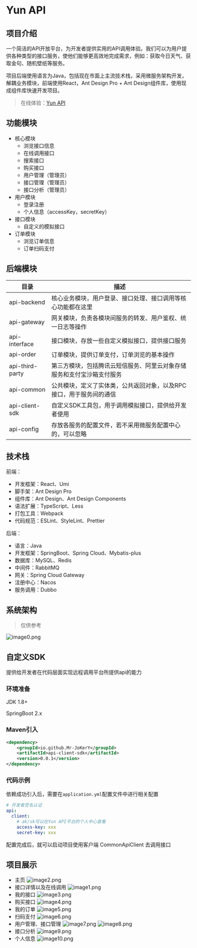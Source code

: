 # Yun API

## 项目介绍

一个简洁的API开放平台，为开发者提供实用的API调用体验。我们可以为用户提供各种类型的接口服务，使他们能够更高效地完成需求，例如：获取今日天气、获取金句、随机壁纸等服务。

项目后端使用语言为Java，包括现在市面上主流技术栈，采用微服务架构开发，解耦业务模块，前端使用React，Ant Design Pro + Ant Design组件库，使用现成组件库快速开发项目。

> 在线体验：[Yun API](http://111.230.61.108:888)

## 功能模块

* 核心模块
  * 浏览接口信息
  * 在线调用接口
  * 搜索接口
  * 购买接口
  * 用户管理（管理员）
  * 接口管理（管理员）
  * 接口分析（管理员）
* 用户模块
  * 登录注册
  * 个人信息（accessKey，secretKey）
* 接口模块
  * 自定义的模拟接口
* 订单模块
  * 浏览订单信息
  * 订单扫码支付

## 后端模块

| 目录              | 描述                                  |
|-----------------|-------------------------------------|
| api-backend     | 核心业务模块，用户登录、接口处理、接口调用等核心功能都在这里      |
| api-gateway     | 网关模块，负责各模块间服务的转发、用户鉴权、统一日志等操作       |
| api-interface   | 接口模块，存放一些自定义模拟接口，提供接口服务             |
| api-order       | 订单模块，提供订单支付，订单浏览的基本操作               |
| api-third-party | 第三方模块，包括腾讯云短信服务、阿里云对象存储服务和支付宝沙箱支付服务 |
| api-common      | 公共模块，定义了实体类，公共返回对象，以及RPC接口，用于服务间的通信 |
| api-client-sdk  | 自定义SDK工具包，用于调用模拟接口，提供给开发者使用         |
| api-config      | 存放各服务的配置文件，若不采用微服务配置中心的，可以忽略        |

## 技术栈

前端：

- 开发框架：React、Umi
- 脚手架：Ant Design Pro
- 组件库：Ant Design、Ant Design Components
- 语法扩展：TypeScript、Less
- 打包工具：Webpack
- 代码规范：ESLint、StyleLint、Prettier

后端：

+ 语言：Java
+ 开发框架：SpringBoot、Spring Cloud、Mybatis-plus
+ 数据库：MySQL、Redis
+ 中间件：RabbitMQ
+ 网关：Spring Cloud Gateway
+ 注册中心：Nacos
+ 服务调用：Dubbo

## 系统架构

> 仅供参考

![image0.png](api-backend%2Fdoc%2Fimage0.png)

## 自定义SDK

提供给开发者在代码层面实现远程调用平台所提供api的能力

### 环境准备

JDK 1.8+

SpringBoot 2.x

### Maven引入

```xml
<dependency>
    <groupId>io.github.Mr-JoKerY</groupId>
    <artifactId>api-client-sdk</artifactId>
    <version>0.0.1</version>
</dependency>
```

### 代码示例

依赖成功引入后，需要在`application.yml`配置文件中进行相关配置

```yml
# 开发者签名认证
api:
  client:
    # ak/sk可以在Yun API平台的个人中心查看
    access-key: xxx
    secret-key: xxx
```

配置完成后，就可以启动项目使用客户端 CommonApiClient 去调用接口

## 项目展示

* 主页
![image2.png](api-backend%2Fdoc%2Fimage2.png)
* 接口详情以及在线调用
![image1.png](api-backend%2Fdoc%2Fimage1.png)
* 我的接口
![image3.png](api-backend%2Fdoc%2Fimage3.png)
* 购买接口
![image4.png](api-backend%2Fdoc%2Fimage4.png)
* 我的订单
![image5.png](api-backend%2Fdoc%2Fimage5.png)
* 扫码支付
![image6.png](api-backend%2Fdoc%2Fimage6.png)
* 用户管理、接口管理
![image7.png](api-backend%2Fdoc%2Fimage7.png)
![image8.png](api-backend%2Fdoc%2Fimage8.png)
* 接口分析
![image9.png](api-backend%2Fdoc%2Fimage9.png)
* 个人信息
![image10.png](api-backend%2Fdoc%2Fimage10.png)